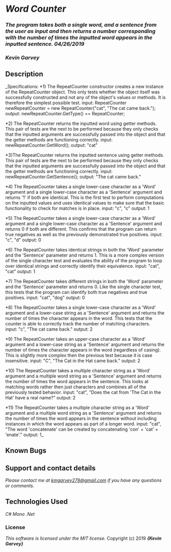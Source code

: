 # _Word Counter_

### _The program takes both a single word, and a sentence from the user as input and then returns a number corresponding with the number of times the inputted word appears in the inputted sentence. 04/26/2019_

### _***Kevin Garvey***_

## Description

_Specifications:
*1) The RepeatCounter constructor creates a new instance of the RepeatCounter object. This only tests whether the object itself was successfully constructed and not any of the object's values or methods. It is therefore the simplest possible test.
input: RepeatCounter newRepeatCounter = new RepeatCounter("cat", "The cat came back.");
output: newRepeatCounter.GetType() == RepeatCounter;

*2) The RepeatCounter returns the inputted word using getter methods. This pair of tests are the next to be performed because they only checks that the inputted arguments are successfully passed into the object and that the getter methods are functioning correctly.
input: newRepeatCounter.GetWord();
output: "cat"

*3)The RepeatCounter returns the inputted sentence using getter methods. This pair of tests are the next to be performed because they only checks that the inputted arguments are successfully passed into the object and that the getter methods are functioning correctly.
input: newRepeatCounter.GetSentence();
output: "The cat came back."

*4) The RepeatCounter takes a single lower-case character as a 'Word' argument and a single lower-case character as a 'Sentence' argument and returns '1' if both are identical. This is the first test to perform computations on the inputted values and uses identical values to make sure that the basic functionality to check for matches is in place.
input: "c", "c"
output: 1

*5) The RepeatCounter takes a single lower-case character as a 'Word' argument and a single lower-case character as a 'Sentence' argument and returns 0 if both are different. This confirms that the program can return true negatives as well as the previously demonstrated true positives.
input: "c", "d"
output: 0

*6) The RepeatCounter takes identical strings in both the 'Word' parameter and the 'Sentence' parameter and returns 1. This is a more complex version of the single character test and evaluates the ability of the program to loop over identical strings and correctly identify their equivalence.
input: "cat", "cat"
output: 1

*7) The RepeatCounter takes different strings in both the 'Word' parameter and the 'Sentence' parameter and returns 0. Like the single character test, this tests that the program can identify both true negatives and true positives.
input: "cat", "dog"
output: 0

*8) The RepeatCounter takes a single lower-case character as a 'Word' argument and a lower-case string as a 'Sentence' argument and returns the number of times the character appears in the word. This tests that the counter is able to correctly track the number of matching characters.   
input: "c", "The cat came back."
output: 2

*9) The RepeatCounter takes an upper-case character as a 'Word' argument and a lower-case string as a 'Sentence' argument and returns the number of times the character appears in the word (regardless of casing). This is slightly more complex then the previous test because it is case insensitive.
input: "C", "The Cat in the Hat came back."
output: 2

*10) The RepeatCounter takes a multiple character string as a 'Word' argument and a multiple word string as a 'Sentence' argument and returns the number of times the word appears in the sentence. This looks at matching words rather then just characters and combines all of the previously tested behavior.
input: "cat", "Does the cat from 'The Cat in the Hat' have a real name?"
output: 2

*11) The RepeatCounter takes a multiple character string as a 'Word' argument and a multiple word string as a 'Sentence' argument and returns the number of times the word appears in the sentence without including instances in which the word appears as part of a longer word.
input: "cat", "The word 'concatenate' can be created by concatenating  'con' + 'cat' + 'enate'."
output: 1_

## Known Bugs

## Support and contact details

_Please contact me at kmgarvey279@gmail.com if you have any questions or comments._

## Technologies Used

_C#_
_Mono_
_.Net_
### License

_This software is licensed under the MIT license._
Copyright (c) 2019 **_{Kevin Garvey}_**
